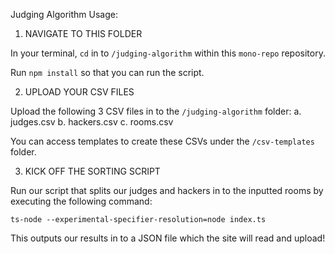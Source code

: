 Judging Algorithm Usage:

1) NAVIGATE TO THIS FOLDER

In your terminal, `cd` in to `/judging-algorithm` within this `mono-repo` repository.

Run `npm install` so that you can run the script.

2) UPLOAD YOUR CSV FILES

Upload the following 3 CSV files in to the `/judging-algorithm` folder:
a. judges.csv
b. hackers.csv
c. rooms.csv

You can access templates to create these CSVs under the `/csv-templates` folder.

3) KICK OFF THE SORTING SCRIPT

Run our script that splits our judges and hackers in to the inputted rooms
by executing the following command:

`ts-node --experimental-specifier-resolution=node index.ts`

This outputs our results in to a JSON file which the site will read and upload!
